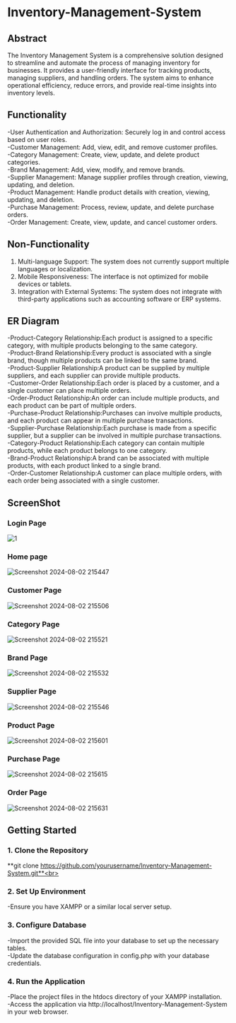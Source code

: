 ﻿# Inventory-Management-System

## Abstract<br>
The Inventory Management System is a comprehensive solution designed to streamline and automate the process of managing inventory for businesses. It provides a user-friendly interface for tracking products, managing suppliers, and handling orders. The system aims to enhance operational efficiency, reduce errors, and provide real-time insights into inventory levels.

## Functionality<br>
-User Authentication and Authorization: Securely log in and control access based on user roles.<br>
-Customer Management: Add, view, edit, and remove customer profiles.<br>
-Category Management: Create, view, update, and delete product categories.<br>
-Brand Management: Add, view, modify, and remove brands.<br>
-Supplier Management: Manage supplier profiles through creation, viewing, updating, and deletion.<br>
-Product Management: Handle product details with creation, viewing, updating, and deletion.<br>
-Purchase Management: Process, review, update, and delete purchase orders.<br>
-Order Management: Create, view, update, and cancel customer orders.<br>

## Non-Functionality
1. Multi-language Support: The system does not currently support multiple languages or localization.<br>
2. Mobile Responsiveness: The interface is not optimized for mobile devices or tablets.<br>
3. Integration with External Systems: The system does not integrate with third-party applications such as accounting software or ERP systems.<br>

## ER Diagram

-Product-Category Relationship:Each product is assigned to a specific category, with multiple products belonging to the same category.<br>
-Product-Brand Relationship:Every product is associated with a single brand, though multiple products can be linked to the same brand.<br>
-Product-Supplier Relationship:A product can be supplied by multiple suppliers, and each supplier can provide multiple products.<br>
-Customer-Order Relationship:Each order is placed by a customer, and a single customer can place multiple orders.<br>
-Order-Product Relationship:An order can include multiple products, and each product can be part of multiple orders.<br>
-Purchase-Product Relationship:Purchases can involve multiple products, and each product can appear in multiple purchase transactions.<br>
-Supplier-Purchase Relationship:Each purchase is made from a specific supplier, but a supplier can be involved in multiple purchase transactions.<br>
-Category-Product Relationship:Each category can contain multiple products, while each product belongs to one category.<br>
-Brand-Product Relationship:A brand can be associated with multiple products, with each product linked to a single brand.<br>
-Order-Customer Relationship:A customer can place multiple orders, with each order being associated with a single customer.<br>

## ScreenShot

### Login Page
  ![1](https://github.com/user-attachments/assets/d88b59cc-c69a-4db1-9265-9e47c4904e52)
### Home page
![Screenshot 2024-08-02 215447](https://github.com/user-attachments/assets/d757b0cf-b581-45fd-8c83-05695680badd)
### Customer Page
![Screenshot 2024-08-02 215506](https://github.com/user-attachments/assets/cf801de9-43e8-48d4-8c68-209308a4040a)
### Category Page
![Screenshot 2024-08-02 215521](https://github.com/user-attachments/assets/70edd446-b5a4-44b0-bde7-fd90008dea99)
### Brand Page
![Screenshot 2024-08-02 215532](https://github.com/user-attachments/assets/b2b4832f-de4a-42bd-889b-ab7529fb79ad)
### Supplier Page
![Screenshot 2024-08-02 215546](https://github.com/user-attachments/assets/9c15b9ed-4f5d-4057-aa37-cf7fb724c54e)
### Product Page
![Screenshot 2024-08-02 215601](https://github.com/user-attachments/assets/fa996809-c3f9-4e5c-aac7-de2487ccbe1d)
### Purchase Page
![Screenshot 2024-08-02 215615](https://github.com/user-attachments/assets/d0df97ee-262b-48f6-ab7d-723524de442a)
### Order Page
![Screenshot 2024-08-02 215631](https://github.com/user-attachments/assets/8bf3afbd-6350-4b1c-81bc-a4a517a65ddc)

## Getting Started
### 1. Clone the Repository<br>
**git clone https://github.com/yourusername/Inventory-Management-System.git**<br>

### 2. Set Up Environment
-Ensure you have XAMPP or a similar local server setup.<br>

### 3. Configure Database

-Import the provided SQL file into your database to set up the necessary tables.<br>
-Update the database configuration in config.php with your database credentials.<br>

### 4. Run the Application

-Place the project files in the htdocs directory of your XAMPP installation.<br>
-Access the application via http://localhost/Inventory-Management-System in your web browser.<br>
